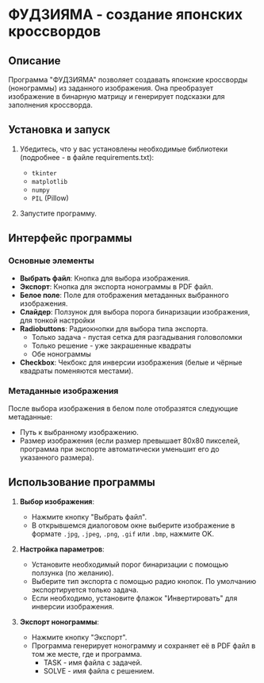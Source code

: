 # ФУДЗИЯМА - создание японских кроссвордов

## Описание

Программа "ФУДЗИЯМА" позволяет создавать японские кроссворды (нонограммы) из заданного изображения. Она преобразует изображение в бинарную матрицу и генерирует подсказки для заполнения кроссворда.

## Установка и запуск

1. Убедитесь, что у вас установлены необходимые библиотеки (подробнее - в файле requirements.txt):
   - `tkinter`
   - `matplotlib`
   - `numpy`
   - `PIL` (Pillow)

2. Запустите программу.

## Интерфейс программы

### Основные элементы

- **Выбрать файл**: Кнопка для выбора изображения.
- **Экспорт**: Кнопка для экспорта нонограммы в PDF файл.
- **Белое поле**: Поле для отображения метаданных выбранного изображения.
- **Слайдер**: Ползунок для выбора порога бинаризации изображения, для тонкой настройки
- **Radiobuttons**: Радиокнопки для выбора типа экспорта.
  - Только задача - пустая сетка для разгадывания головоломки
  - Только решение - уже закрашенные квадраты
  - Обе нонограммы
- **Checkbox**: Чекбокс для инверсии изображения (белые и чёрные квадраты поменяются местами).

### Метаданные изображения

После выбора изображения в белом поле отобразятся следующие метаданные:
- Путь к выбранному изображению.
- Размер изображения (если размер превышает 80x80 пикселей, программа при экспорте автоматически уменьшит его до указанного размера).

## Использование программы

1. **Выбор изображения**:
   - Нажмите кнопку "Выбрать файл".
   - В открывшемся диалоговом окне выберите изображение в формате `.jpg`, `.jpeg`, `.png`, `.gif` или `.bmp`, нажмите OK.

2. **Настройка параметров**:
   - Установите необходимый порог бинаризации с помощью ползунка (по желанию).
   - Выберите тип экспорта с помощью радио кнопок. По умолчанию экспортируется только задача.
   - Если необходимо, установите флажок "Инвертировать" для инверсии изображения.

3. **Экспорт нонограммы**:
   - Нажмите кнопку "Экспорт".
   - Программа генерирует нонограмму и сохраняет её в PDF файл в том же месте, где и программа.
     - TASK - имя файла с задачей.
     - SOLVE - имя файла с решением.

